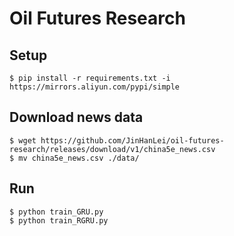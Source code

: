 # Oil Futures Research

## Setup

    $ pip install -r requirements.txt -i https://mirrors.aliyun.com/pypi/simple

## Download news data

    $ wget https://github.com/JinHanLei/oil-futures-research/releases/download/v1/china5e_news.csv
    $ mv china5e_news.csv ./data/

## Run

    $ python train_GRU.py
    $ python train_RGRU.py
